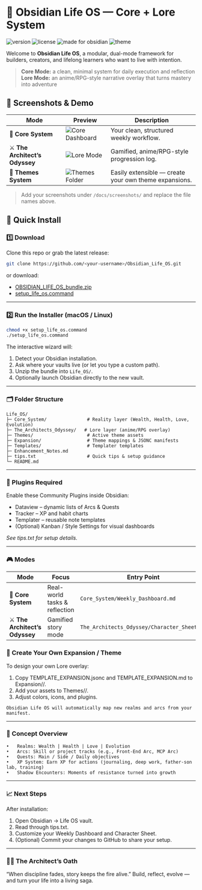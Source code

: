 # 🧠 Obsidian Life OS — Core + Lore System
<p align="left">
  <img src="https://img.shields.io/badge/version-1.0.0-blue.svg" alt="version">
  <img src="https://img.shields.io/badge/license-MIT-green.svg" alt="license">
  <img src="https://img.shields.io/badge/made%20for-Obsidian-purple.svg" alt="made for obsidian">
  <img src="https://img.shields.io/badge/theme-The_Architect's_Odyssey-9cf.svg" alt="theme">
</p>

Welcome to **Obsidian Life OS**, a modular, dual-mode framework for builders, creators, and lifelong learners who want to live with intention.

> **Core Mode:** a clean, minimal system for daily execution and reflection
> **Lore Mode:** an anime/RPG-style narrative overlay that turns mastery into adventure

## 📸 Screenshots & Demo

| Mode | Preview | Description |
|------|----------|-------------|
| 🧭 **Core System** | ![Core Dashboard](./docs/screenshots/core_dashboard.png) | Your clean, structured weekly workflow. |
| ⚔️ **The Architect’s Odyssey** | ![Lore Mode](./docs/screenshots/lore_mode.png) | Gamified, anime/RPG-style progression log. |
| 🧩 **Themes System** | ![Themes Folder](./docs/screenshots/themes_folder.png) | Easily extensible — create your own theme expansions. |

> Add your screenshots under `/docs/screenshots/` and replace the file names above.


## 🚀 Quick Install

### 1️⃣ Download
Clone this repo or grab the latest release:
```bash
git clone https://github.com/<your-username>/Obsidian_Life_OS.git
```

or download:
- [OBSIDIAN_LIFE_OS_bundle.zip](./OBSIDIAN_LIFE_OS_bundle.zip)
- [setup_life_os.command](./setup_life_os.command)

---

### 2️⃣ Run the Installer (macOS / Linux)

```bash
chmod +x setup_life_os.command
./setup_life_os.command
```
The interactive wizard will:
1. Detect your Obsidian installation.
2. Ask where your vaults live (or let you type a custom path).
3. Unzip the bundle into `Life_OS/`.
4. Optionally launch Obsidian directly to the new vault.

---

### 🗂 Folder Structure
```
Life_OS/
├─ Core_System/               # Reality layer (Wealth, Health, Love, Evolution)
├─ The_Architects_Odyssey/   # Lore layer (anime/RPG overlay)
├─ Themes/                    # Active theme assets
├─ Expansion/                 # Theme mappings & JSONC manifests
├─ Templates/                 # Templater templates
├─ Enhancement_Notes.md
├─ tips.txt                   # Quick tips & setup guidance
└─ README.md
```

---

### 🧩 Plugins Required

Enable these Community Plugins inside Obsidian:
-	Dataview – dynamic lists of Arcs & Quests
-	Tracker – XP and habit charts
-	Templater – reusable note templates
-	(Optional) Kanban / Style Settings for visual dashboards


*See tips.txt for setup details.*

---

### 🎮 Modes

| Mode | Focus | Entry Point |
|------|--------|-------------|
| 🧭 **Core System** | Real-world tasks & reflection | `Core_System/Weekly_Dashboard.md` |
| ⚔️ **The Architect’s Odyssey** | Gamified story mode | `The_Architects_Odyssey/Character_Sheet.md` |



### 🌌 Create Your Own Expansion / Theme

To design your own Lore overlay:
1.	Copy TEMPLATE_EXPANSION.jsonc and TEMPLATE_EXPANSION.md to Expansion/<YourThemeName>/.
2.	Add your assets to Themes/<YourThemeName>/.
3.	Adjust colors, icons, and plugins.

`Obsidian Life OS will automatically map new realms and arcs from your manifest.`


---

### 🧠 Concept Overview
	•	Realms: Wealth | Health | Love | Evolution
	•	Arcs: Skill or project tracks (e.g., Front-End Arc, MCP Arc)
	•	Quests: Main / Side / Daily objectives
	•	XP System: Earn XP for actions (journaling, deep work, father-son lab, training)
	•	Shadow Encounters: Moments of resistance turned into growth

---

### 📈 Next Steps

After installation:
1. Open Obsidian → Life OS vault.
2. Read through tips.txt.
3. Customize your Weekly Dashboard and Character Sheet.
4. (Optional) Commit your changes to GitHub to share your setup.

---

### 🧙‍♂️ The Architect’s Oath

“When discipline fades, story keeps the fire alive.”
Build, reflect, evolve — and turn your life into a living saga.